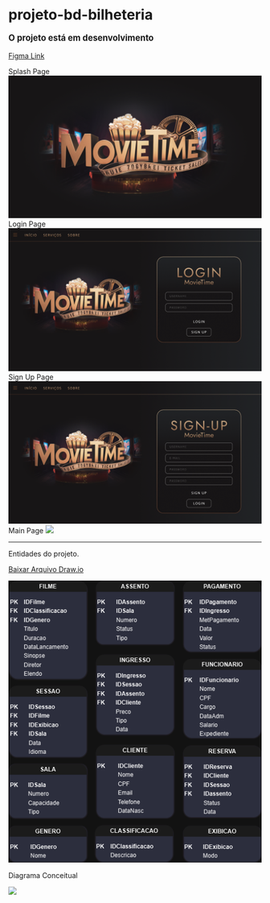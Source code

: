 <h1>projeto-bd-bilheteria</h1>
<p style="font-weight: bold; font-size: 1.2em;">O projeto está em desenvolvimento</p>
<div>
  <a href="https://www.figma.com/design/V4RhBN3K4GfRbJSls3Xcdl/Untitled?node-id=0-1&t=QMqTKKcGXasHVvPC-1">Figma Link</a>
  <p>
    Splash Page
    <img src="img/splash-page.png">
    Login Page
    <img src="img/login-page.png">
    Sign Up Page
    <img src="img/signup-page.png">
    Main Page
    <img src="img/main-page.png">
  </p>
  <hr>
</div>
<p>Entidades do projeto.</p>
<p><a href="Bilheteria.drawio" download="Bilheteria.drawio">Baixar Arquivo Draw.io</a></p>
<img src="img/Entity.png" style="maring: auto;">
<p>Diagrama Conceitual</p>
<img src="img/DiagramaConceitual.png style="maring: auto;">
